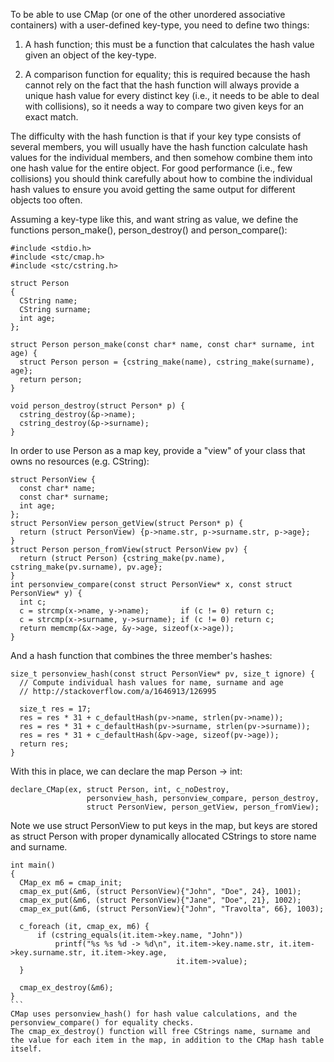 To be able to use CMap (or one of the other unordered associative containers) with a user-defined key-type, you need to define two things:

1. A hash function; this must be a function that calculates the hash value given an object of the key-type.

2. A comparison function for equality; this is required because the hash cannot rely on the fact that the hash function will always provide a unique hash value for every distinct key (i.e., it needs to be able to deal with collisions), so it needs a way to compare two given keys for an exact match.

The difficulty with the hash function is that if your key type consists of several members, you will usually have the hash function calculate hash values for the individual members, and then somehow combine them into one hash value for the entire object. For good performance (i.e., few collisions) you should think carefully about how to combine the individual hash values to ensure you avoid getting the same output for different objects too often.

Assuming a key-type like this, and want string as value, we define the functions person_make(), person_destroy() and person_compare():
```
#include <stdio.h>
#include <stc/cmap.h>
#include <stc/cstring.h>

struct Person
{
  CString name;
  CString surname;
  int age;
};

struct Person person_make(const char* name, const char* surname, int age) {
  struct Person person = {cstring_make(name), cstring_make(surname), age};
  return person;
}

void person_destroy(struct Person* p) {
  cstring_destroy(&p->name);
  cstring_destroy(&p->surname);
}
```
In order to use Person as a map key, provide a "view" of your class that owns no resources (e.g. CString):
```
struct PersonView {
  const char* name;
  const char* surname;
  int age;
};
struct PersonView person_getView(struct Person* p) {
  return (struct PersonView) {p->name.str, p->surname.str, p->age};
}
struct Person person_fromView(struct PersonView pv) {
  return (struct Person) {cstring_make(pv.name), cstring_make(pv.surname), pv.age};
}
int personview_compare(const struct PersonView* x, const struct PersonView* y) {
  int c;
  c = strcmp(x->name, y->name);       if (c != 0) return c;
  c = strcmp(x->surname, y->surname); if (c != 0) return c;
  return memcmp(&x->age, &y->age, sizeof(x->age));
}
```
And a hash function that combines the three member's hashes:
```
size_t personview_hash(const struct PersonView* pv, size_t ignore) {
  // Compute individual hash values for name, surname and age
  // http://stackoverflow.com/a/1646913/126995

  size_t res = 17;  
  res = res * 31 + c_defaultHash(pv->name, strlen(pv->name));
  res = res * 31 + c_defaultHash(pv->surname, strlen(pv->surname));
  res = res * 31 + c_defaultHash(&pv->age, sizeof(pv->age));
  return res;
}
```
With this in place, we can declare the map Person -> int:
```
declare_CMap(ex, struct Person, int, c_noDestroy,
                 personview_hash, personview_compare, person_destroy,
                 struct PersonView, person_getView, person_fromView);

```
Note we use struct PersonView to put keys in the map, but keys are stored as struct Person with proper dynamically allocated CStrings to store name and surname.
````
int main()
{
  CMap_ex m6 = cmap_init;
  cmap_ex_put(&m6, (struct PersonView){"John", "Doe", 24}, 1001);
  cmap_ex_put(&m6, (struct PersonView){"Jane", "Doe", 21}, 1002);
  cmap_ex_put(&m6, (struct PersonView){"John", "Travolta", 66}, 1003);

  c_foreach (it, cmap_ex, m6) {
      if (cstring_equals(it.item->key.name, "John"))
          printf("%s %s %d -> %d\n", it.item->key.name.str, it.item->key.surname.str, it.item->key.age,
                                     it.item->value);
  }

  cmap_ex_destroy(&m6);
}
```
CMap uses personview_hash() for hash value calculations, and the personview_compare() for equality checks.
The cmap_ex_destroy() function will free CStrings name, surname and the value for each item in the map, in addition to the CMap hash table itself.

